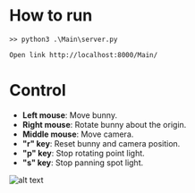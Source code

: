 # How to run

```
>> python3 .\Main\server.py
```
```
Open link http://localhost:8000/Main/
```

# Control
- **Left mouse**: Move bunny.
- **Right mouse**: Rotate bunny about the origin.
- **Middle mouse**: Move camera.
- **"r" key**: Reset bunny and camera position.
- **"p" key**: Stop rotating point light.
- **"s" key**: Stop panning spot light.


![alt text](https://github.com/CodyNing/CMPT361Assignment3/raw/main/demo.gif)
